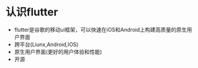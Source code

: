 # 认识flutter
- flutter是谷歌的移动ui框架，可以快速在iOS和Android上构建高质量的原生用户界面
- 跨平台(Liunx,Android,IOS)
- 原生用户界面(更好的用户体验和性能)
- 开源
  